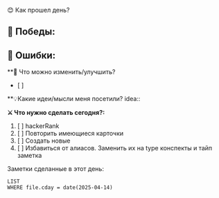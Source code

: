 
😊 Как прошел день?



**🎯 Победы:**
- 

**💢 Ошибки:**
- 

**📿 Что можно изменить/улучшить?
- [ ] 

**💡Какие идеи/мысли меня посетили?
idea:: 

**⚔️ Что нужно сделать сегодня?:**
1. [ ] hackerRank
2. [ ] Повторить имеющиеся карточки
3. [ ] Создать новые
4. [ ] Избавиться от алиасов. Заменить их на type конспекты и тайп заметка


Заметки сделанные в этот день:
```dataview
LIST
WHERE file.cday = date(2025-04-14)
```
